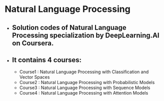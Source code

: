 # Natural Language Processing 

* ## Solution codes of Natural Language Processing specialization by DeepLearning.AI on Coursera.
* ## It contains 4 courses:
   + Course1 : Natural Language Processing with Classification and Vector Spaces
   + Course2 : Natural Language Processing with Probabilistic Models
   + Course3 : Natural Language Processing with Sequence Models
   + Course4 : Natural Language Processing with Attention Models

